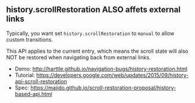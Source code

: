 ## history.scrollRestoration ALSO affets external links

Typically, you want set `history.scrollRestoration` to `manual` to allow custom transitions.

This API applies to the current entry,
which means the scroll state will also NOT be restored when navigating back from external links.

* Demo: http://harttle.github.io/navigation-bugs/history-restoration.html
* Tutorial: https://developers.google.com/web/updates/2015/09/history-api-scroll-restoration
* Spec: https://majido.github.io/scroll-restoration-proposal/history-based-api.html
